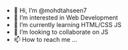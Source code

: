 - 👋 Hi, I’m @mohdtahseen7
- 👀 I’m interested in Web Development
- 🌱 I’m currently learning HTML/CSS JS
- 💞️ I’m looking to collaborate on JS
- 📫 How to reach me ...

<!---
mohdtahseen7/mohdtahseen7 is a ✨ special ✨ repository because its `README.md` (this file) appears on your GitHub profile.
You can click the Preview link to take a look at your changes.
--->
